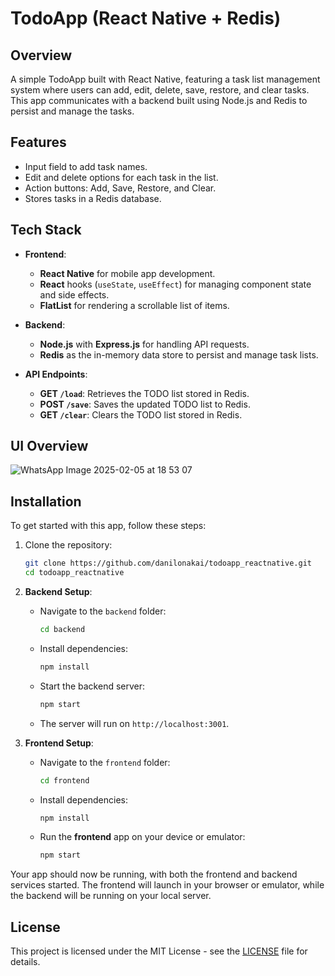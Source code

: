 # TodoApp (React Native + Redis)

## Overview

A simple TodoApp built with React Native, featuring a task list management system where users can add, edit, delete, save, restore, and clear tasks. This app communicates with a backend built using Node.js and Redis to persist and manage the tasks.

## Features

- Input field to add task names.
- Edit and delete options for each task in the list.
- Action buttons: Add, Save, Restore, and Clear.
- Stores tasks in a Redis database.

## Tech Stack

- **Frontend**:
  - **React Native** for mobile app development.
  - **React** hooks (`useState`, `useEffect`) for managing component state and side effects.
  - **FlatList** for rendering a scrollable list of items.

- **Backend**:
  - **Node.js** with **Express.js** for handling API requests.
  - **Redis** as the in-memory data store to persist and manage task lists.

- **API Endpoints**:
  - **GET `/load`**: Retrieves the TODO list stored in Redis.
  - **POST `/save`**: Saves the updated TODO list to Redis.
  - **GET `/clear`**: Clears the TODO list stored in Redis.

## UI Overview
![WhatsApp Image 2025-02-05 at 18 53 07](https://github.com/user-attachments/assets/7b76f501-fede-4cb1-b094-3f5035d1386e)

## Installation

To get started with this app, follow these steps:

1. Clone the repository:
    ```bash
    git clone https://github.com/danilonakai/todoapp_reactnative.git
    cd todoapp_reactnative
    ```

2. **Backend Setup**:
   - Navigate to the `backend` folder:
     ```bash
     cd backend
     ```
   - Install dependencies:
     ```bash
     npm install
     ```
   - Start the backend server:
     ```bash
     npm start
     ```
   - The server will run on `http://localhost:3001`.

3. **Frontend Setup**:
   - Navigate to the `frontend` folder:
     ```bash
     cd frontend
     ```
   - Install dependencies:
     ```bash
     npm install
     ```
   - Run the **frontend** app on your device or emulator:
     ```bash
     npm start
     ```

Your app should now be running, with both the frontend and backend services started. The frontend will launch in your browser or emulator, while the backend will be running on your local server.


## License

This project is licensed under the MIT License - see the [LICENSE](LICENSE) file for details.
